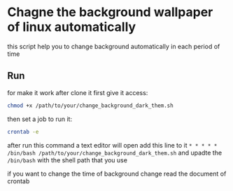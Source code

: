 # Chagne the background wallpaper of linux automatically

this script help you to change background automatically in each period of time

## Run

for make it work after clone it first give it access:

```bash
chmod +x /path/to/your/change_background_dark_them.sh
```

then set a job to run it:

```bash
crontab -e
```

after run this command a text editor will open add this line to it  `* * * * * /bin/bash /path/to/your/change_background_dark_them.sh` and upadte the `/bin/bash` with the shell path that you use <br>

if you want to change the time of background change read the document of crontab
